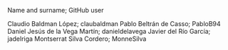 Name and surname; GitHub user

Claudio Baldman López; claubaldman
Pablo Beltrán de Casso; PabloB94
Daniel Jesús de la Vega Martín; danieldelavega
Javier del Río García; jadelriga
Montserrat Silva Cordero; MonneSilva